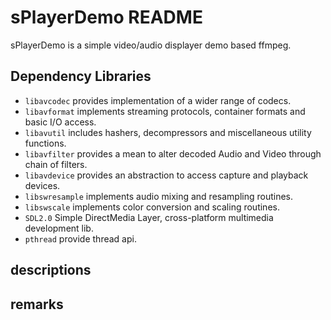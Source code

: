 sPlayerDemo README
==================

sPlayerDemo is a simple video/audio displayer demo based ffmpeg.

## Dependency Libraries

* `libavcodec` provides implementation of a wider range of codecs.
* `libavformat` implements streaming protocols, container formats and basic I/O access.
* `libavutil` includes hashers, decompressors and miscellaneous utility functions.
* `libavfilter` provides a mean to alter decoded Audio and Video through chain of filters.
* `libavdevice` provides an abstraction to access capture and playback devices.
* `libswresample` implements audio mixing and resampling routines.
* `libswscale` implements color conversion and scaling routines.
* `SDL2.0` Simple DirectMedia Layer, cross-platform multimedia development lib.
* `pthread` provide thread api.

## descriptions


## remarks




